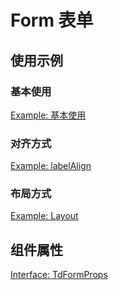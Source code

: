 # Form 表单

## 使用示例

### 基本使用
[Example: 基本使用](./_example/BasicUsageExample.jsx)

### 对齐方式

[Example: labelAlign](./_example/AlignUsageExample.jsx)

### 布局方式

[Example: Layout](./_example/LayoutUsageForm.jsx)

## 组件属性

[Interface: TdFormProps](FormProps.tsx)
